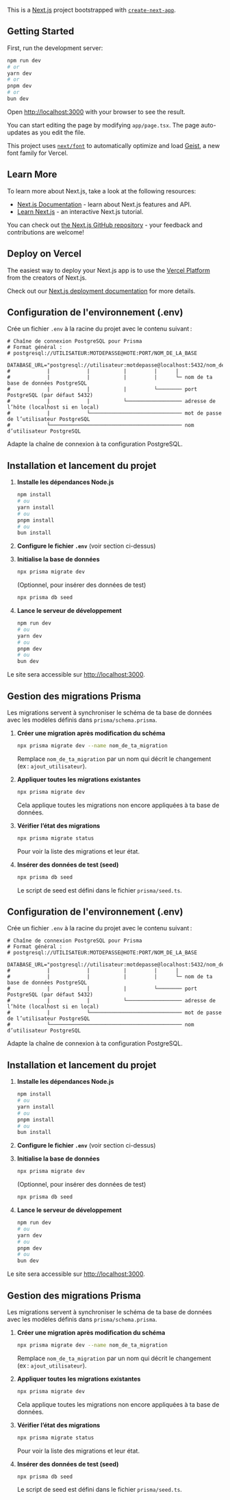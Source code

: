 This is a [Next.js](https://nextjs.org) project bootstrapped with [`create-next-app`](https://nextjs.org/docs/app/api-reference/cli/create-next-app).

## Getting Started

First, run the development server:

```bash
npm run dev
# or
yarn dev
# or
pnpm dev
# or
bun dev
```

Open [http://localhost:3000](http://localhost:3000) with your browser to see the result.

You can start editing the page by modifying `app/page.tsx`. The page auto-updates as you edit the file.

This project uses [`next/font`](https://nextjs.org/docs/app/building-your-application/optimizing/fonts) to automatically optimize and load [Geist](https://vercel.com/font), a new font family for Vercel.

## Learn More

To learn more about Next.js, take a look at the following resources:

- [Next.js Documentation](https://nextjs.org/docs) - learn about Next.js features and API.
- [Learn Next.js](https://nextjs.org/learn) - an interactive Next.js tutorial.

You can check out [the Next.js GitHub repository](https://github.com/vercel/next.js) - your feedback and contributions are welcome!

## Deploy on Vercel

The easiest way to deploy your Next.js app is to use the [Vercel Platform](https://vercel.com/new?utm_medium=default-template&filter=next.js&utm_source=create-next-app&utm_campaign=create-next-app-readme) from the creators of Next.js.

Check out our [Next.js deployment documentation](https://nextjs.org/docs/app/building-your-application/deploying) for more details.

## Configuration de l'environnement (.env)

Crée un fichier `.env` à la racine du projet avec le contenu suivant :

```
# Chaîne de connexion PostgreSQL pour Prisma
# Format général :
# postgresql://UTILISATEUR:MOTDEPASSE@HOTE:PORT/NOM_DE_LA_BASE

DATABASE_URL="postgresql://utilisateur:motdepasse@localhost:5432/nom_de_ta_db"
#            |            |           |         |      |
#            |            |           |         |      └─ nom de ta base de données PostgreSQL
#            |            |           |         └──────── port PostgreSQL (par défaut 5432)
#            |            |           └────────────────── adresse de l’hôte (localhost si en local)
#            |            └────────────────────────────── mot de passe de l’utilisateur PostgreSQL
#            └─────────────────────────────────────────── nom d’utilisateur PostgreSQL
```

Adapte la chaîne de connexion à ta configuration PostgreSQL.

## Installation et lancement du projet

1. **Installe les dépendances Node.js**
   ```bash
   npm install
   # ou
   yarn install
   # ou
   pnpm install
   # ou
   bun install
   ```

2. **Configure le fichier `.env`** (voir section ci-dessus)

3. **Initialise la base de données**
   ```bash
   npx prisma migrate dev
   ```
   (Optionnel, pour insérer des données de test)
   ```bash
   npx prisma db seed
   ```

4. **Lance le serveur de développement**
   ```bash
   npm run dev
   # ou
   yarn dev
   # ou
   pnpm dev
   # ou
   bun dev
   ```

Le site sera accessible sur [http://localhost:3000](http://localhost:3000).

## Gestion des migrations Prisma

Les migrations servent à synchroniser le schéma de ta base de données avec les modèles définis dans `prisma/schema.prisma`.

1. **Créer une migration après modification du schéma**
   ```bash
   npx prisma migrate dev --name nom_de_ta_migration
   ```
   Remplace `nom_de_ta_migration` par un nom qui décrit le changement (ex : `ajout_utilisateur`).

2. **Appliquer toutes les migrations existantes**
   ```bash
   npx prisma migrate dev
   ```
   Cela applique toutes les migrations non encore appliquées à ta base de données.

3. **Vérifier l’état des migrations**
   ```bash
   npx prisma migrate status
   ```
   Pour voir la liste des migrations et leur état.

4. **Insérer des données de test (seed)**
   ```bash
   npx prisma db seed
   ```
   Le script de seed est défini dans le fichier `prisma/seed.ts`.

## Configuration de l'environnement (.env)

Crée un fichier `.env` à la racine du projet avec le contenu suivant :

```
# Chaîne de connexion PostgreSQL pour Prisma
# Format général :
# postgresql://UTILISATEUR:MOTDEPASSE@HOTE:PORT/NOM_DE_LA_BASE

DATABASE_URL="postgresql://utilisateur:motdepasse@localhost:5432/nom_de_ta_db"
#            |            |           |         |      |
#            |            |           |         |      └─ nom de ta base de données PostgreSQL
#            |            |           |         └──────── port PostgreSQL (par défaut 5432)
#            |            |           └────────────────── adresse de l’hôte (localhost si en local)
#            |            └────────────────────────────── mot de passe de l’utilisateur PostgreSQL
#            └─────────────────────────────────────────── nom d’utilisateur PostgreSQL
```

Adapte la chaîne de connexion à ta configuration PostgreSQL.

## Installation et lancement du projet

1. **Installe les dépendances Node.js**
   ```bash
   npm install
   # ou
   yarn install
   # ou
   pnpm install
   # ou
   bun install
   ```

2. **Configure le fichier `.env`** (voir section ci-dessus)

3. **Initialise la base de données**
   ```bash
   npx prisma migrate dev
   ```
   (Optionnel, pour insérer des données de test)
   ```bash
   npx prisma db seed
   ```

4. **Lance le serveur de développement**
   ```bash
   npm run dev
   # ou
   yarn dev
   # ou
   pnpm dev
   # ou
   bun dev
   ```

Le site sera accessible sur [http://localhost:3000](http://localhost:3000).

## Gestion des migrations Prisma

Les migrations servent à synchroniser le schéma de ta base de données avec les modèles définis dans `prisma/schema.prisma`.

1. **Créer une migration après modification du schéma**
   ```bash
   npx prisma migrate dev --name nom_de_ta_migration
   ```
   Remplace `nom_de_ta_migration` par un nom qui décrit le changement (ex : `ajout_utilisateur`).

2. **Appliquer toutes les migrations existantes**
   ```bash
   npx prisma migrate dev
   ```
   Cela applique toutes les migrations non encore appliquées à ta base de données.

3. **Vérifier l’état des migrations**
   ```bash
   npx prisma migrate status
   ```
   Pour voir la liste des migrations et leur état.

4. **Insérer des données de test (seed)**
   ```bash
   npx prisma db seed
   ```
   Le script de seed est défini dans le fichier `prisma/seed.ts`.